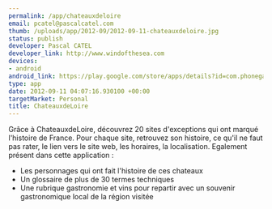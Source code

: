 ```yaml
--- 
permalink: /app/chateauxdeloire
email: pcatel@pascalcatel.com
thumb: /uploads/app/2012-09/2012-09-11-chateauxdeloire.jpg
status: publish
developer: Pascal CATEL
developer_link: http://www.windofthesea.com
devices: 
- android
android_link: https://play.google.com/store/apps/details?id=com.phonegap.chateaudeloire&feature=search_result#?t=W251bGwsMSwyLDEsImNvbS5waG9uZWdhcC5jaGF0ZWF1ZGVsb2l
type: app
date: 2012-09-11 04:07:16.930100 +00:00
targetMarket: Personal
title: ChateauxdeLoire
---
```


Grâce à ChateauxdeLoire, découvrez 20 sites d'exceptions qui ont marqué l'histoire de France. Pour chaque site, retrouvez son histoire, ce qu'il ne faut pas rater, le lien vers le site web, les horaires, la localisation.
Egalement présent dans cette application :
- Les personnages qui ont fait l'histoire de ces chateaux
- Un glossaire de plus de 30 termes techniques
- Une rubrique gastronomie et vins pour repartir avec un souvenir gastronomique local de la région visitée
